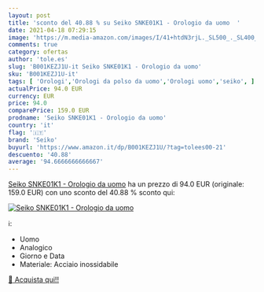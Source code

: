 ```yaml
---
layout: post
title: 'sconto del 40.88 % su Seiko SNKE01K1 - Orologio da uomo  '
date: 2021-04-18 07:29:15
image: 'https://m.media-amazon.com/images/I/41+htdN3rjL._SL500_._SL400_.jpg'
comments: true
category: ofertas
author: 'tole.es'
slug: 'B001KEZJ1U-it Seiko SNKE01K1 - Orologio da uomo'
sku: 'B001KEZJ1U-it'
tags: [ 'Orologi','Orologi da polso da uomo','Orologi uomo','seiko', ]
actualPrice: 94.0 EUR
currency: EUR
price: 94.0
comparePrice: 159.0 EUR
prodname: 'Seiko SNKE01K1 - Orologio da uomo'
country: 'it'
flag: '🇮🇹'
brand: 'Seiko'
buyurl: 'https://www.amazon.it/dp/B001KEZJ1U/?tag=tolees00-21'
descuento: '40.88'
average: '94.6666666666667'
---
```


[Seiko SNKE01K1 - Orologio da uomo](https://www.amazon.it/dp/B001KEZJ1U/?tag=tolees00-21) ha un prezzo di 94.0 EUR (originale: 159.0 EUR) con uno sconto del 40.88 % sconto qui:

[![Seiko SNKE01K1 - Orologio da uomo](https://m.media-amazon.com/images/I/41+htdN3rjL._SL500_._SL400_.jpg)](https://www.amazon.it/dp/B001KEZJ1U/?tag=tolees00-21)

ℹ️:

- Uomo
- Analogico
- Giorno e Data
- Materiale: Acciaio inossidabile

[🛒 Acquista qui!!](https://www.amazon.it/dp/B001KEZJ1U/?tag=tolees00-21)
